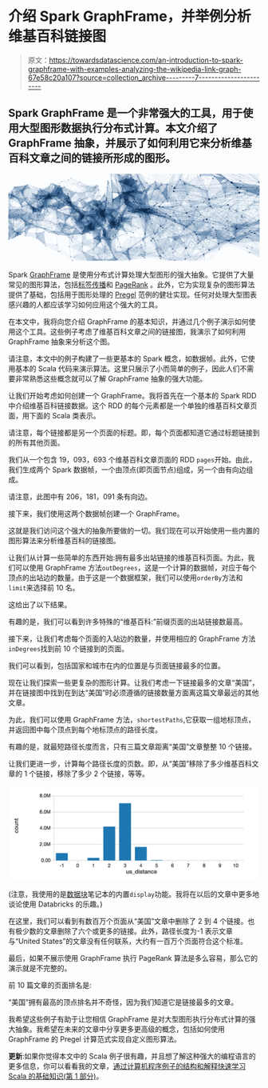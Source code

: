 # 介绍 Spark GraphFrame，并举例分析维基百科链接图

> 原文：<https://towardsdatascience.com/an-introduction-to-spark-graphframe-with-examples-analyzing-the-wikipedia-link-graph-67e58c20a107?source=collection_archive---------7----------------------->

## Spark GraphFrame 是一个非常强大的工具，用于使用大型图形数据执行分布式计算。本文介绍了 GraphFrame 抽象，并展示了如何利用它来分析维基百科文章之间的链接所形成的图形。

![](img/feee65f36065145df20324af59a69501.png)

Spark [GraphFrame](https://github.com/graphframes/graphframes) 是使用分布式计算处理大型图形的强大抽象。它提供了大量常见的图形算法，包括[标签传播](https://en.wikipedia.org/wiki/Label_Propagation_Algorithm)和 [PageRank](https://en.wikipedia.org/wiki/PageRank) 。此外，它为实现复杂的图形算法提供了基础，包括用于图形处理的 [Pregel](http://www.dcs.bbk.ac.uk/~dell/teaching/cc/paper/sigmod10/p135-malewicz.pdf) 范例的健壮实现。任何对处理大型图表感兴趣的人都应该学习如何应用这个强大的工具。

在本文中，我将向您介绍 GraphFrame 的基本知识，并通过几个例子演示如何使用这个工具。这些例子考虑了维基百科文章之间的链接图，我演示了如何利用 GraphFrame 抽象来分析这个图。

请注意，本文中的例子构建了一些更基本的 Spark 概念，如数据帧。此外，它使用基本的 Scala 代码来演示算法。这里只展示了小而简单的例子，因此人们不需要非常熟悉这些概念就可以了解 GraphFrame 抽象的强大功能。

让我们开始考虑如何创建一个 GraphFrame。我将首先在一个基本的 Spark RDD 中介绍维基百科链接数据。这个 RDD 的每个元素都是一个单独的维基百科文章页面，用下面的 Scala 类表示。

请注意，每个链接都是另一个页面的标题。即，每个页面都知道它通过标题链接到的所有其他页面。

我们从一个包含 19，093，693 个维基百科文章页面的 RDD `pages`开始。由此，我们生成两个 Spark 数据帧，一个由顶点(即页面节点)组成，另一个由有向边组成。

请注意，此图中有 206，181，091 条有向边。

接下来，我们使用这两个数据帧创建一个 GraphFrame。

这就是我们访问这个强大的抽象所要做的一切。我们现在可以开始使用一些内置的图形算法来分析维基百科的链接图。

让我们从计算一些简单的东西开始:拥有最多出站链接的维基百科页面。为此，我们可以使用 GraphFrame 方法`outDegrees`，这是一个计算的数据帧，对应于每个顶点的出站边的数量。由于这是一个数据框架，我们可以使用`orderBy`方法和`limit`来选择前 10 名。

这给出了以下结果。

有趣的是，我们可以看到许多特殊的“维基百科:”前缀页面的出站链接数最高。

接下来，让我们考虑每个页面的入站边的数量，并使用相应的 GraphFrame 方法`inDegrees`找到前 10 个链接到的页面。

我们可以看到，包括国家和城市在内的位置是与页面链接最多的位置。

现在让我们探索一些更复杂的图形计算。让我们考虑一下链接最多的文章“美国”，并在链接图中找到在到达“美国”时必须遵循的链接数量方面离这篇文章最远的其他文章。

为此，我们可以使用 GraphFrame 方法，`shortestPaths`,它获取一组地标顶点，并返回图中每个顶点到每个地标顶点的路径长度。

有趣的是，就最短路径长度而言，只有三篇文章距离“美国”文章整整 10 个链接。

让我们更进一步，计算每个路径长度的页数。即，从“美国”移除了多少维基百科文章的 1 个链接，移除了多少 2 个链接，等等。

![](img/419ba75bf5e3cad46601ee9067cc3d2d.png)

(注意，我使用的是[数据块](https://databricks.com/)笔记本的内置`display`功能。我将在以后的文章中更多地谈论使用 Databricks 的乐趣。)

在这里，我们可以看到有数百万个页面从“美国”文章中删除了 2 到 4 个链接。也有极少数的文章删除了六个或更多的链接。此外，路径长度为-1 表示文章与“United States”的文章没有任何联系，大约有一百万个页面符合这个标准。

最后，如果不展示使用 GraphFrame 执行 PageRank 算法是多么容易，那么它的演示就是不完整的。

前 10 篇文章的页面排名是:

“美国”拥有最高的顶点排名并不奇怪，因为我们知道它是链接最多的文章。

我希望这些例子有助于让您相信 GraphFrame 是对大型图形执行分布式计算的强大抽象。我希望在未来的文章中分享更多更高级的概念，包括如何使用 GraphFrame 的 Pregel 计算范式实现自定义图形算法。

**更新**:如果你觉得本文中的 Scala 例子很有趣，并且想了解这种强大的编程语言的更多信息，你可以看看我的文章，[通过计算机程序例子的结构和解释快速学习 Scala 的基础知识(第 1 部分)](https://medium.com/@matthagy/quickly-learning-the-basics-of-scala-through-structure-and-interpretation-of-computer-programs-ed5bfa90e8dc)。